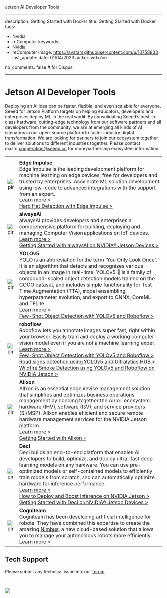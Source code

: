 Jetson AI Developer Tools

---
description: Getting Started with Docker
title: Getting Started with Docker
tags:
  - Nvidia
  - reComputer
keywords:
  - Nvidia
  - reComputer
image: https://avatars.githubusercontent.com/u/10758833
last_update:
  date: 01/04/2023
  author: w0x7ce

no_comments: false # for Disqus

---

# Jetson AI Developer Tools

Deploying an AI idea can be faster, flexible, and even scalable for everyone. Seeed for Jetson Platform targets on helping educators, developers and enterprises deploy ML in the real world. By consolidating Seeed’s best-in-class hardware, cutting-edge technology from our software partners and all developers from the community, we aim at emerging all kinds of AI scenarios in our open-source platform to faster industry digital transformation. We are looking for partners to join our ecosystem together to deliver solutions to different industries together. Please contact mailto:cooperation@seeed.cc for more partnership ecosystem information.

<table align="center">
  <tbody><tr>
      <th align="center" />
      <th align="center" />
    </tr>
    <tr>
      <td align="center"><p style={{textAlign: 'center'}}><img src="https://files.seeedstudio.com/wiki/recomputerzhongwen/jetsonaitools.png" alt="pir" width={500} height="auto" /></p></td>
      <td align="left"><strong>Edge Impulse</strong><br />Edge Impulse is the leading development platform for machine learning on edge devices, free for developers and trusted by enterprises. Accelerate ML solution development using low-code to advanced integrations with the support from an expert.
        <br /><a href="https://www.edgeimpulse.com/">Learn more &gt;</a><br /><a href="https://wiki.seeedstudio.com/HardHat/">Hard Hat Detection with Edge Impulse &gt;</a></td>
    </tr>
    <tr>
      <td align="cent er"><p style={{textAlign: 'center'}}><img src="https://files.seeedstudio.com/wiki/recomputerzhongwen/jetsonaitools83.png" alt="pir" width={500} height="auto" /></p></td>
      <td align="left"><strong>alwaysAI</strong><br />alwaysAI provides developers and enterprises a comprehensive platform for building, deploying and managing Computer Vision applications on IoT devices.
        <br /><a href="https://alwaysai.co/">Learn more &gt;</a><br /><a href="https://wiki.seeedstudio.com/alwaysAI-Jetson-Getting-Started/">Getting Started with alwaysAI on NVIDIA® Jetson Devices &gt;</a></td>
    </tr>
    <tr>
      <td align="cent er"><p style={{textAlign: 'center'}}><img src="https://files.seeedstudio.com/wiki/recomputerzhongwen/jetsonaitools80.png" alt="pir" width={500} height="auto" /></p></td>
      <td align="left"><strong>YOLOv5</strong><br />YOLO is an abbreviation for the term ‘You Only Look Once’. It is an algorithm that detects and recognizes various objects in an image in real-time. YOLOv5 🚀 is a family of compound-scaled object detection models trained on the COCO dataset, and includes simple functionality for Test Time Augmentation (TTA), model ensembling, hyperparameter evolution, and export to ONNX, CoreML and TFLite.
        <br /><a href="https://ultralytics.com/yolov5">Learn more &gt;</a><br /><a href="https://wiki.seeedstudio.com/YOLOv5-Object-Detection-Jetson/">Few-Shot Object Detection with YOLOv5 and Roboflow &gt;</a></td>
    </tr>
    <tr>
      <td align="cent er"><p style={{textAlign: 'center'}}><img src="https://files.seeedstudio.com/wiki/recomputerzhongwen/jetsonaitools81.png" alt="pir" width={500} height="auto" /></p></td>
      <td align="left"><strong>roboflow</strong><br />Roboflow lets you annotate images super fast, right within your browser. Easily train and deploy a working computer vision model even if you are not a machine learning exper.
        <br /><a href="https://roboflow.com/">Learn more &gt;</a><br /><a href="https://wiki.seeedstudio.com/YOLOv5-Object-Detection-Jetson/">Few-Shot Object Detection with YOLOv5 and Roboflow &gt;</a><br /><a href="https://wiki.seeedstudio.com/YOLOv5-Road-Signs-Detection-Jetson/">Road signs detection using YOLOv5 and Ultralytics HUB &gt;</a><br /><a href="https://wiki.seeedstudio.com/YOLOv5-Roboflow-Wildfire-Smoke-Detection-Jetson/">Wildfire Smoke Detection using YOLOv5 and Roboflow on NVIDIA Jetson &gt;</a></td>
    </tr>
    <tr>
      <td align="cent er"><p style={{textAlign: 'center'}}><img src="https://files.seeedstudio.com/wiki/recomputerzhongwen/jetsonaitools4.png" alt="pir" width={500} height="auto" /></p></td>
      <td align="left"><strong>Allxon</strong><br />Allxon is an essential edge device management solution that simplifies and optimizes business operations management by bonding together the AI/IoT ecosystem: hardware (IHV), software (ISV), and service providers (SI/MSP). Allxon enables efficient and secure remote hardware management services for the NVIDIA Jetson platform.
        <br /><a href="https://www.allxon.com/">Learn more &gt;</a><br /><a href="https://wiki.seeedstudio.com/Allxon-Jetson-Getting-Started/">Getting Started with Allxon &gt;</a></td>
    </tr>
    <tr>
      <td align="cent er"><p style={{textAlign: 'center'}}><img src="https://files.seeedstudio.com/wiki/recomputerzhongwen/jetsonaitools82.png" alt="pir" width={500} height="auto" /></p></td>
      <td align="left"><strong>Deci</strong><br />Deci builds an end-to-end platform that enables AI developers to build, optimize, and deploy ultra-fast deep learning models on any hardware. You can use pre-optimized models or self-contained models to efficiently train models from scratch, and can automatically optimize hardware for inference performance.
        <br /><a href="https://deci.ai/">Learn more &gt;</a><br /><a href="https://deci.ai/resources/videos/engineering-best-practices-deep-learning-nvidia-jetson/">How to Deploy and Boost Inference on NVIDIA Jetson &gt;</a><br /><a href="https://wiki.seeedstudio.com/DeciAI-Getting-Started/">Getting Started with Deci on NVIDIA® Jetson Devices &gt;</a></td>
    </tr>
    <tr>
      <td align="cent er"><p style={{textAlign: 'center'}}><img src="https://files.seeedstudio.com/wiki/recomputerzhongwen/jetsonaitools86.png" alt="pir" width={500} height="auto" /></p></td>
      <td align="left"><strong>Cogniteam</strong><br />Cogniteam has been developing artificial intelligence for robots. They have combined this expertise to create the amazing <a href="https://www.cogniteam.com/nimbus">Nimbus</a>, a new cloud-based solution that allows you to manage your autonomous robots more efficiently.
        <br /><a href="https://www.cogniteam.com/">Learn more &gt;</a></td>
    </tr>
  </tbody></table>



## Tech Support
Please submit any technical issue into our [forum](https://forum.seeedstudio.com/). 
<div>
  <br /><p style={{textAlign: 'center'}}><a href="https://www.seeedstudio.com/act-4.html?utm_source=wiki&utm_medium=wikibanner&utm_campaign=newproducts" target="_blank"><img src="https://files.seeedstudio.com/wiki/Wiki_Banner/new_product.jpg" /></a></p>
</div>
